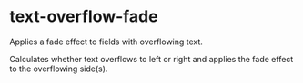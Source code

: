 # text-overflow-fade
Applies a fade effect to fields with overflowing text.

Calculates whether text overflows to left or right and applies the fade effect to the overflowing side(s).
